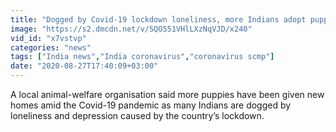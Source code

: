 ```yaml
---
title: "Dogged by Covid-19 lockdown loneliness, more Indians adopt puppies"
image: "https://s2.dmcdn.net/v/SQO551VHlLXzNqVJD/x240"
vid_id: "x7vstvp"
categories: "news"
tags: ["India news","India coronavirus","coronavirus scmp"]
date: "2020-08-27T17:40:09+03:00"
---
```

A local animal-welfare organisation said more puppies have been given new homes amid the Covid-19 pandemic as many Indians are dogged by loneliness and depression caused by the country’s lockdown.
